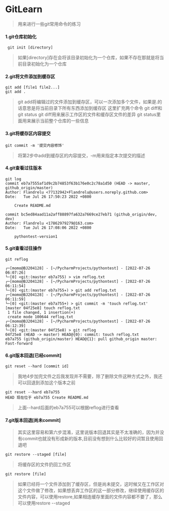 # GitLearn

> 用来进行一些git常用命令的练习

#### 1.git仓库初始化
```git
 git init [directory]
 ```
 > 如果[directory]存在会将该目录初始化为一个仓库，如果不存在那就是将当前目录初始化为一个仓库
 
 #### 2.git将文件添加到缓存区
 ```git
 git add [file1 file2...]
 git add .
 ```
 > git add将编辑过的文件添加到缓存区，可以一次添加多个文件，如果是.的话意思是将当前目录下所有东西添加到缓存区
 > 这里扩充两个命令 git diff和git status
 > git diff用来展示工作区的文件和缓存区文件的差异
 > git status里面用来展示当前整个仓库的一些信息
 
 #### 3.git将缓存区内容提交
 ```git
 git commit -m '提交内容修饰'
 ```
 > 将第2步中add到缓存区的内容提交，-m用来指定本次提交的描述
 
 #### 4.git查看过往版本
```git
git log
commit eb7a7555af1d9c2b74853f63b176e0c2c78a1d50 (HEAD -> master, github_origin/master)
Author: Flandrelu <77132942+Flandrelu@users.noreply.github.com>
Date:   Tue Jul 26 17:50:23 2022 +0800

    Create README.md

commit bc5ed84aad11a2aff88897fa632a7669ce27eb71 (github_origin/dev, dev)
Author: Flandrelu <17862979279@163.com>
Date:   Tue Jul 26 17:08:06 2022 +0800

    pythontest-version1
```

#### 5.git查看过往操作
```git
git reflog
```
```text
┌─[momo@BJ204128] - [~/PycharmProjects/pythontest] - [2022-07-26 06:07:26]
└─[0] <git:(master eb7a755) > vim reflog.txt
┌─[momo@BJ204128] - [~/PycharmProjects/pythontest] - [2022-07-26 06:11:54]
└─[0] <git:(master eb7a755✈) > git add reflog.txt
┌─[momo@BJ204128] - [~/PycharmProjects/pythontest] - [2022-07-26 06:11:59]
└─[0] <git:(master eb7a755+) > git commit -m 'touch reflog.txt'
[master 04f25e8] touch reflog.txt
 1 file changed, 1 insertion(+)
 create mode 100644 reflog.txt
┌─[momo@BJ204128] - [~/PycharmProjects/pythontest] - [2022-07-26 06:12:39]
└─[0] <git:(master 04f25e8) > git reflog
04f25e8 (HEAD -> master) HEAD@{0}: commit: touch reflog.txt
eb7a755 (github_origin/master) HEAD@{1}: pull github_origin master: Fast-forward
```
#### 6.git版本回退[已经commit]
```git
git reset --hard [commit id]
```
> 我地4步加完文件之后我发现并不需要，除了删除文件这种方式之外，我还可以回退到添加这个版本之前
```git
git reset --hard eb7a755
HEAD 现在位于 eb7a755 Create README.md
```
> 上面--hard后面的eb7a755可以根据reflog进行查看

#### 7.git版本回退[尚未commit]
> 其实这里容易和第六步混淆，这里说版本回退其实是不太准确的，因为并没有commit也就没有形成新的版本,目前没有想到什么比较好的词暂且使用回退吧
```git
git restore --staged [file]
```
> 将缓存区的文件扔回工作区
```git
git restore [file]
```
> 如果已经将一个文件添加到了缓存区，但是尚未提交，这时候又在工作区对这个文件做了修改，如果想丢弃工作区的这一部分修改，继续使用缓存区的文件内容，可以使用restore,如果相连缓存里面的文件内容都不要了，那么可以使用restore --staged

